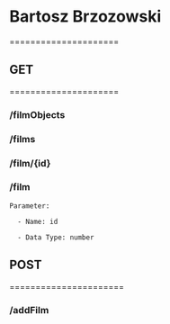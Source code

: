 # Bartosz Brzozowski
=====================

## GET
=====================
  ### /filmObjects
    
  ### /films
  
  ### /film/{id}
  
  ### /film 
  
```
Parameter:
  
  - Name: id
  
  - Data Type: number  
```
  
## POST
======================
  ### /addFilm
